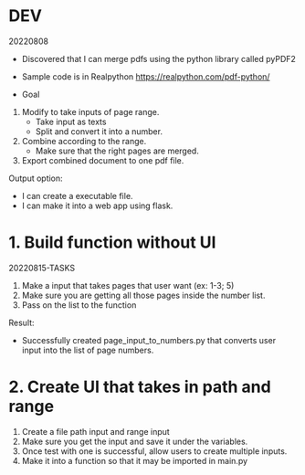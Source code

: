 # DEV
20220808

- Discovered that I can merge pdfs using the python library called pyPDF2
- Sample code is in Realpython
https://realpython.com/pdf-python/

- Goal
1. Modify to take inputs of page range. 
    - Take input as texts
    - Split and convert it into a number. 
2. Combine according to the range. 
    - Make sure that the right pages are merged. 
3. Export combined document to one pdf file. 


Output option:
- I can create a executable file. 
- I can make it into a web app using flask. 


# 1. Build function without UI

20220815-TASKS

1. Make a input that takes pages that user want (ex: 1-3; 5)
2. Make sure you are getting all those pages inside the number list. 
3. Pass on the list to the function

Result:
- Successfully created page_input_to_numbers.py that converts user input into the list of page numbers. 

# 2. Create UI that takes in path and range

1. Create a file path input and range input
2. Make sure you get the input and save it under the variables.
3. Once test with one is successful, allow users to create multiple inputs.
4. Make it into a function so that it may be imported in main.py

